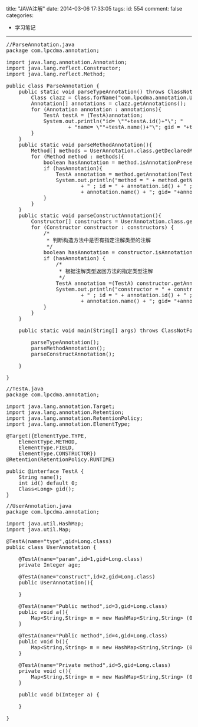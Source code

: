 title: "JAVA注解"
date: 2014-03-06 17:33:05
tags:
id: 554
comment: false
categories:
  - 学习笔记
---

<pre class="brush:java">//ParseAnnotation.java
package com.lpcdma.annotation;

import java.lang.annotation.Annotation;
import java.lang.reflect.Constructor;
import java.lang.reflect.Method;

public class ParseAnnotation {
	public static void parseTypeAnnotation() throws ClassNotFoundException{
		Class clazz = Class.forName("com.lpcdma.annotation.UserAnnotation"); 
		Annotation[] annotations = clazz.getAnnotations();
		for (Annotation annotation : annotations){
			TestA testA = (TestA)annotation;
			System.out.println("id= \""+testA.id()+"\"; "
					+ "name= \""+testA.name()+"\"; gid = "+testA.gid());
		}
	}
	public static void parseMethodAnnotation(){
		Method[] methods = UserAnnotation.class.getDeclaredMethods();
		for (Method method : methods){
			boolean hasAnnotation = method.isAnnotationPresent(TestA.class); 
			if (hasAnnotation){
				TestA annotation = method.getAnnotation(TestA.class);
				System.out.println("method = " + method.getName()  
                        + " ; id = " + annotation.id() + " ; description = "  
                        + annotation.name() + "; gid= "+annotation.gid());  
			}
		}
	}
	public static void parseConstructAnnotation(){
		Constructor[] constructors = UserAnnotation.class.getConstructors();  
        for (Constructor constructor : constructors) { 
        	/* 
             * 判断构造方法中是否有指定注解类型的注解 
             */  
            boolean hasAnnotation = constructor.isAnnotationPresent(TestA.class);  
            if (hasAnnotation) {  
                /* 
                 * 根据注解类型返回方法的指定类型注解 
                 */  
            	TestA annotation =(TestA) constructor.getAnnotation(TestA.class);  
                System.out.println("constructor = " + constructor.getName()  
                        + " ; id = " + annotation.id() + " ; description = "  
                        + annotation.name() + "; gid= "+annotation.gid());  
            }  
        }  
	}

	public static void main(String[] args) throws ClassNotFoundException {

		parseTypeAnnotation();
		parseMethodAnnotation();
		parseConstructAnnotation();

	}

}</pre>
<pre class="brush:java">//TestA.java
package com.lpcdma.annotation;

import java.lang.annotation.Target;
import java.lang.annotation.Retention;
import java.lang.annotation.RetentionPolicy;
import java.lang.annotation.ElementType;

@Target({ElementType.TYPE,
	ElementType.METHOD,
	ElementType.FIELD,
	ElementType.CONSTRUCTOR})
@Retention(RetentionPolicy.RUNTIME)

public @interface TestA {
	String name();
	int id() default 0;
	Class&lt;Long&gt; gid();
}</pre>
<pre class="brush:java">//UserAnnotation.java
package com.lpcdma.annotation;

import java.util.HashMap;
import java.util.Map;

@TestA(name="type",gid=Long.class)
public class UserAnnotation {

	@TestA(name="param",id=1,gid=Long.class)
	private Integer age;

	@TestA(name="construct",id=2,gid=Long.class)
	public UserAnnotation(){

	}

	@TestA(name="Public method",id=3,gid=Long.class)
	public void a(){
		Map&lt;String,String&gt; m = new HashMap&lt;String,String&gt; (0);
	}

	@TestA(name="Public method",id=4,gid=Long.class)
	public void b(){
		Map&lt;String,String&gt; m = new HashMap&lt;String,String&gt; (0);
	}

	@TestA(name="Private method",id=5,gid=Long.class)
	private void c(){
		Map&lt;String,String&gt; m = new HashMap&lt;String,String&gt; (0);
	}

	public void b(Integer a) {

	}

}</pre>
&nbsp;
